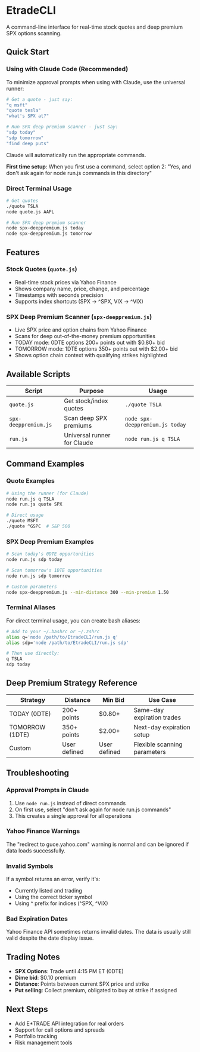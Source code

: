 # EtradeCLI

A command-line interface for real-time stock quotes and deep premium SPX options scanning.

## Quick Start

### Using with Claude Code (Recommended)

To minimize approval prompts when using with Claude, use the universal runner:

```bash
# Get a quote - just say:
"q msft"
"quote tesla"
"what's SPX at?"

# Run SPX deep premium scanner - just say:
"sdp today"
"sdp tomorrow"  
"find deep puts"
```

Claude will automatically run the appropriate commands.

**First time setup**: When you first use a command, select option 2: "Yes, and don't ask again for node run.js commands in this directory"

### Direct Terminal Usage

```bash
# Get quotes
./quote TSLA
node quote.js AAPL

# Run SPX deep premium scanner
node spx-deeppremium.js today
node spx-deeppremium.js tomorrow
```

## Features

### Stock Quotes (`quote.js`)
- Real-time stock prices via Yahoo Finance
- Shows company name, price, change, and percentage
- Timestamps with seconds precision
- Supports index shortcuts (SPX → ^SPX, VIX → ^VIX)

### SPX Deep Premium Scanner (`spx-deeppremium.js`)
- Live SPX price and option chains from Yahoo Finance
- Scans for deep out-of-the-money premium opportunities
- TODAY mode: 0DTE options 200+ points out with $0.80+ bid
- TOMORROW mode: 1DTE options 350+ points out with $2.00+ bid
- Shows option chain context with qualifying strikes highlighted

## Available Scripts

| Script | Purpose | Usage |
|--------|---------|-------|
| `quote.js` | Get stock/index quotes | `./quote TSLA` |
| `spx-deeppremium.js` | Scan deep SPX premiums | `node spx-deeppremium.js today` |
| `run.js` | Universal runner for Claude | `node run.js q TSLA` |

## Command Examples

### Quote Examples
```bash
# Using the runner (for Claude)
node run.js q TSLA
node run.js quote SPX

# Direct usage
./quote MSFT
./quote ^GSPC  # S&P 500
```

### SPX Deep Premium Examples
```bash
# Scan today's 0DTE opportunities
node run.js sdp today

# Scan tomorrow's 1DTE opportunities
node run.js sdp tomorrow

# Custom parameters
node spx-deeppremium.js --min-distance 300 --min-premium 1.50
```

### Terminal Aliases

For direct terminal usage, you can create bash aliases:

```bash
# Add to your ~/.bashrc or ~/.zshrc
alias q='node /path/to/EtradeCLI/run.js q'
alias sdp='node /path/to/EtradeCLI/run.js sdp'

# Then use directly:
q TSLA
sdp today
```

## Deep Premium Strategy Reference

| Strategy | Distance | Min Bid | Use Case |
|----------|----------|---------|----------|
| TODAY (0DTE) | 200+ points | $0.80+ | Same-day expiration trades |
| TOMORROW (1DTE) | 350+ points | $2.00+ | Next-day expiration setup |
| Custom | User defined | User defined | Flexible scanning parameters |

## Troubleshooting

### Approval Prompts in Claude
1. Use `node run.js` instead of direct commands
2. On first use, select "don't ask again for node run.js commands"
3. This creates a single approval for all operations

### Yahoo Finance Warnings
The "redirect to guce.yahoo.com" warning is normal and can be ignored if data loads successfully.

### Invalid Symbols
If a symbol returns an error, verify it's:
- Currently listed and trading
- Using the correct ticker symbol
- Using ^ prefix for indices (^SPX, ^VIX)

### Bad Expiration Dates
Yahoo Finance API sometimes returns invalid dates. The data is usually still valid despite the date display issue.

## Trading Notes

- **SPX Options**: Trade until 4:15 PM ET (0DTE)
- **Dime bid**: $0.10 premium
- **Distance**: Points between current SPX price and strike
- **Put selling**: Collect premium, obligated to buy at strike if assigned

## Next Steps

- Add E*TRADE API integration for real orders
- Support for call options and spreads
- Portfolio tracking
- Risk management tools